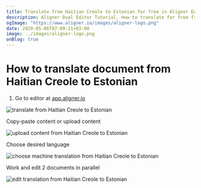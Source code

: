 ```yaml
---
title: Translate from Haitian Creole to Estonian for free in Aligner Editor
description: Aligner Dual Editor Tutorial. How to translate for free from Haitian Creole to Estonian. Aligner is multilingual document management platform. 
ogImage: "https://www.aligner.io/images/aligner-logo.png"
date: 2020-05-06T07:09:21+03:00
image: ../images/aligner-logo.png
onBlog: true
---
```


# How to translate document from Haitian Creole to Estonian

1. Go to editor at [app.aligner.io](https://app.aligner.io "Aligner App web page")

![translate from Haitian Creole to Estonian](../aligner-blank-editor.png "translate from Haitian Creole to Estonian")

Copy-paste content or upload content

![upload content from Haitian Creole to Estonian](../aligner-uploaded-document.png "upload content from Haitian Creole to Estonian")

Choose desired language

![choose machine translation from Haitian Creole to Estonian](../aligner-language-dropdown.png "choose machine translation from Haitian Creole to Estonian")

Work and edit 2 documents in parallel

![edit translation from Haitian Creole to Estonian](../aligner-double-sitded-editor.png "edit translation from Haitian Creole to Estonian")

